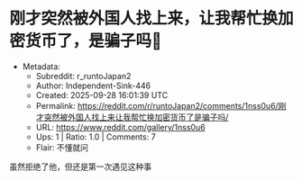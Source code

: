 # 刚才突然被外国人找上来，让我帮忙换加密货币了，是骗子吗🤥

- Metadata:
  - Subreddit: r_runtoJapan2
  - Author: Independent-Sink-446
  - Created: 2025-09-28 16:01:39 UTC
  - Permalink: https://reddit.com/r/runtoJapan2/comments/1nss0u6/刚才突然被外国人找上来让我帮忙换加密货币了是骗子吗/
  - URL: https://www.reddit.com/gallery/1nss0u6
  - Ups: 1 | Ratio: 1.0 | Comments: 7
  - Flair: 不懂就问


虽然拒绝了他，但还是第一次遇见这种事

